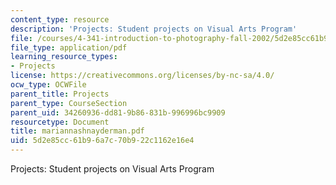 ```yaml
---
content_type: resource
description: 'Projects: Student projects on Visual Arts Program'
file: /courses/4-341-introduction-to-photography-fall-2002/5d2e85cc61b96a7c70b922c1162e16e4_mariannashnayderman.pdf
file_type: application/pdf
learning_resource_types:
- Projects
license: https://creativecommons.org/licenses/by-nc-sa/4.0/
ocw_type: OCWFile
parent_title: Projects
parent_type: CourseSection
parent_uid: 34260936-dd81-9b86-831b-996996bc9909
resourcetype: Document
title: mariannashnayderman.pdf
uid: 5d2e85cc-61b9-6a7c-70b9-22c1162e16e4
---
```

Projects: Student projects on Visual Arts Program
